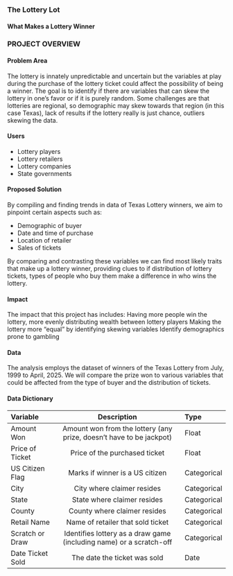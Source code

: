 ### The Lottery Lot

#### What Makes a Lottery Winner

### PROJECT OVERVIEW

#### Problem Area
The lottery is innately unpredictable and uncertain but the variables at play during the purchase of the lottery ticket could affect the possibility of being a winner. The goal is to identify if there are variables that can skew the lottery in one’s favor or if it is purely random. 
Some challenges are that lotteries are regional, so demographic may skew towards that region (in this case Texas), lack of results if the lottery really is just chance, outliers skewing the data.

#### Users
- Lottery players
- Lottery retailers
- Lottery companies
- State governments

#### Proposed Solution
By compiling and finding trends in data of Texas Lottery winners, we aim to pinpoint certain aspects such as:
- Demographic of buyer
- Date and time of purchase
- Location of retailer
- Sales of tickets

By comparing and contrasting these variables we can find most likely traits that make up a lottery winner, providing clues to if distribution of lottery tickets, types of people who buy them make a difference in who wins the lottery.

#### Impact
The impact that this project has includes:
Having more people win the lottery, more evenly distributing wealth between lottery players
Making the lottery more “equal” by identifying skewing variables
Identify demographics prone to gambling

#### Data
The analysis employs the dataset of winners of the Texas Lottery from July, 1999 to April, 2025. We will compare the prize won to various variables that could be affected from the type of buyer and the distribution of tickets.

#### Data Dictionary
| Variable         | Description                                                              | Type        |
| :--------------  | :---------:                                                              | :----       |
| Amount Won       | Amount won from the lottery (any prize, doesn’t have to be jackpot)      | Float       |
| Price of Ticket  | Price of the purchased ticket                                            | Float       |
| US Citizen Flag  | Marks if winner is a US citizen                                          | Categorical |
| City             | City where claimer resides                                               | Categorical |
| State            | State where claimer resides                                              | Categorical |
| County           | County where claimer resides                                             | Categorical |
| Retail Name      | Name of retailer that sold ticket                                        | Categorical |
| Scratch or Draw  | Identifies lottery as a draw game (including name) or a scratch-off      | Categorical |
| Date Ticket Sold | The date the ticket was sold                                             | Date        |